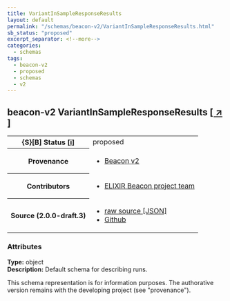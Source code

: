 ```yaml
---
title: VariantInSampleResponseResults
layout: default
permalink: "/schemas/beacon-v2/VariantInSampleResponseResults.html"
sb_status: "proposed"
excerpt_separator: <!--more-->
categories:
  - schemas
tags:
  - beacon-v2
  - proposed
  - schemas
  - v2
---
```


<div id="schema-header-title">
  <h2><span id="schema-header-title-project">beacon-v2</span> VariantInSampleResponseResults <a href="https://github.com/ga4gh-beacon/specification-v2-blocks" target="_BLANK">[ &nearr; ]</a></h2>
</div>

<table id="schema-header-table">
<tr>
<th>{S}[B] Status <a href="https://schemablocks.org/about/sb-status-levels.html">[i]</a></th>
<td><div id="schema-header-status">proposed</div></td>
</tr>
<tr><th>Provenance</th><td><ul>
<li><a href="https://github.com/ga4gh-beacon/specification-v2">Beacon v2</a></li>
</ul></td></tr>


<!--more-->
<tr><th>Contributors</th><td><ul>
<li><a href="https://beacon-project.io/categories/people.html">ELIXIR Beacon project team</a></li>
</ul></td></tr>
<tr><th>Source (2.0.0-draft.3)</th><td><ul>
<li><a href="current/VariantInSampleResponseResults.json" target="_BLANK">raw source [JSON]</a></li>
<li><a href="https://github.com/ga4gh-beacon/specification-v2-blocks/blob/master/schemas/VariantInSampleResponseResults.yaml" target="_BLANK">Github</a></li>
</ul></td></tr>
</table>

<div id="schema-attributes-title"><h3>Attributes</h3></div>

  
__Type:__ object  
__Description:__ Default schema for describing runs.
<div id="schema-footer"> This schema representation is for information purposes. The authorative  version remains with the developing project (see "provenance"). </div>


